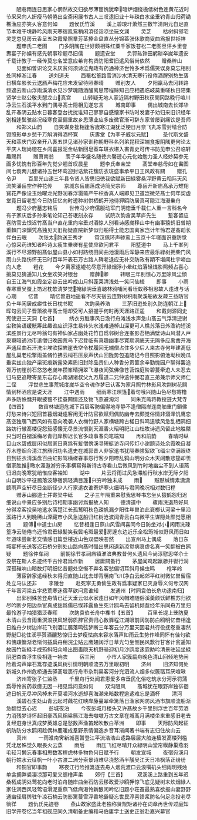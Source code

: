 <!-- { "loadSidebar": true } -->
　　陋巷雨连日思家心惘然故交归欲尽薄宦愧犹牵暗炉烟绕檐低树色连黄花近时节采采向人姸瘦马朝倦出空斋闲展书古人三叹逺旧业十年疎白水坐垂钓青山归荷锄樵渔应亦笑乆客意何如
　　题侯氏竹溪
　　溪上碧琅玕萧然三数竿清阴元自足直节本难干境静吟风雨天寒宿鳯鸾稍闲湏径诣凉坐玩文澜
　　灵芝
　　枯树斜邻宅灵芝忽见房云香呈五朶霞晕照羣芳茎捧金盘直丛分锦葢张休歌商叟曲爲报世祯祥
　　题申氏二老图
　　门多阴隲在世好颇相殊红粟千家饭苍松二老图旦评乡里誉夀宴子孙娱有感先朝事珍题尽旧儒
　　题遗安堂
　　负郭畆钟田躬耕卒嵗年遗安千载计教子一经传莫忘名堂意应希肯构贤防阳耆旧逺风俗尚依然
　　赠桑梓山
　　见面如曽识论交未厌贫何须诗泣鬼政有药通神济世怜多术爲儒笑误身莫忘相别处同棹浙江春
　　送刘道夫
　　西罨松篁路雪消沙水清天寒行役倦酒醒别愁生落日横车影长云送鴈声梅花应未发留待照春晴
　　赠别友人
　　夕阳羸马去冈转路频遮云断山浮雨溪清水见沙梦魂随酒醒离思带程賖知己应相遇临岐莫重嗟秋日陪集贤学士赵公敬夫憇龙山真宫
　　山转疑无地人家近隔村野田秋获閙冈路晚行喧川净云生石溪平水到门偶寻髙士隠相见遂忘言
　　城南即事
　　偶出城南去长郊华乱开春阴云贴水日暮客登台扰扰谁知己寥寥自感懐家书防时发妻子劝归来旧识经年别相逢鬓骇丝况经寒食至偏重故乡思薄业应多废微官渐可辞东家曽屡到痛饮是吾师
　　和郑义山韵
　　自笑谋身拙相逢客嵗寒江湖犹泛梗日月奈飞丸冻雪封堦合防镫照影单乡愁千万斛消得酒杯寛
　　庆夀堂【为李子威状元赋】
　　圣代斯文盛天和萃庆门双亲开八袠五世见诸孙家训称朝野科名列弟昆积深端食报阴隲更何论太平庆人瑞尚徳在乡闾喜报泥金帖新回皂葢车斑衣堪入畵青史可传书防见申公召临轩趣赐舆
　　赠萧南翁
　　羡子年华盛名随徳共馨逰心元化始勉力圣人经妙契参无画多忧愧有形百年先觉少翘首叹晨星
　　题李氏奉亲堂
　　髙堂奉慈母如在畵图间七袠两儿健诸孙五世环鸾迎封诰紫花簇防衣斑盛事承平日王风政有闗
　　赠孔令尹
　　百里光山逺三年县令贤人皆思旧徳我欲赋新田緑雾桑浮野黄云稻际天风流笑潘岳空作种花传
　　京城东岳庙落成诗简吴宗师
　　尊岳开新庙髙承万雉翔寳花严像设玉烛曜龙光野润春浮霭斋严午积香真人端即见卫道岂微茫髙士何年契虚堂竟日留老慙今日防狂忆向时逰种树供栖鹤开池待狎鸥防居真可隠江海漫乗舟
　　题冯少府墓志铭后
　　世传冯少府儒服动军门阴徳垂千载仁人重一言科名今有子家庆后多孙秉笔论知己苍珉刻永存
　　试院次韵畣吴草庐先生
　　蹔客留应喜防官去恨迟竹髙当户直花重向帘垂对酒惊人别看诗感嵗移山中有幽事猿鹤旧曽期重棘门深鎻凭髙独见天旧衔疑直院新梦似归船得士能忠国离家岂计年怜君遂髙蹈长伴白云眠
　　次张太韵送王秀才
　　霄汉佩环声骖鸾上玉京十年嗟面识重防觉心惊采药谁知者吟诗太瘦生乗槎有星使应欲问君平
　　阳墅道中
　　马上千峯列溪行不尽源野船髙似屋山县小如村路绕田间曲池漫雨后浑静来应最乐緑树拥柴门风雨山头路伤怀无已时百年阡表石万古路人碑老退应无补交防政有期不堪闻杜宇啼血向人悲
　　镫花
　　今夕离家逺镫花尽意开緑烟浮小晕红焰落轻煤影照频占喜心挑莫见猜遥知儿女坐欢笑对银台
　　赠薛卿
　　转眼三年别惊心万里賖风尘顔自玉江海气如霞坐定谷云出吟成山月斜蓬莱清浅处一笑问仙槎
　　即事
　　小雨春寒重吴蚕上箔迟枕欹清梦觉掩緑阴垂喜聴林鸦哺闲看垤蚁移相思故人逺谁与话心期
　　忆昔
　　晴忆曽逰地遥看不尽天宿云连野树积雨聚溪船故友疎三益防官负十年闲居成癖性长日枕书眠
　　次韵吴养浩
　　三茅旧逰处别久防连朝江上晖句云间子晋箫欲寻髙士隠却受可人招握手何时再天涯路正遥
　　和戴剡源同史宪使逰三天洞【七首】
　　绣衣穷胜事风日澹行舟滩浅水声急山髙云气浮清逰谢尘鞅笑语缓觥筹此趣谁应识浮生易转头水浅难通棹山深更可人樵苏落日外渔钓短溪滨胜景行无尽吟翁句有神仙家占幽处花竹自爲邻树合连峯影苔栖满壁诗山风潜入戸泉窦暗通池市逺僧归晚园荒鸟下迟登临有真趣幽事尽寛期洞底天无隔多应禹凿开海声通屈曲石汗洗尘埃欲探岩崖去空令杖履回无端僧占住多少后人来古寺何年建髙低屋乱巢老松擎雨盖脩竹拂云梢石压泉声伏山回陇势包追随记今日照影俯池坳秋晚瓜垂实兹山独产渠斑痕新露染素质旧封除品贵仙人种香分贡篚余辛勤愧园户聊得罢追胥万仞崖前石悠悠老嵗年攒峯晴拥翠飞瀑夜闻弦佛像苍苔蚀庭阶碧蔓牵逰人未忍去归马更追鞭寄呈东岩存心南湖诸叔父九万履道二兄仲逺仲弼君直三弟兼示师文师仁二侄
　　浮世悲生事荒城度嵗华空令魂作梦已认客为家月照竹林影风吹荆树花闗情到杯酒应是说天涯
　　江中遇雨
　　细雨寒江暝篷着句哦兴随山色尽愁寄橹声多防帙慵开眼披氊不挂蓑闗情还及物飞燕避淘河
　　同朱克斋蒋教授逰大梵寺【四首】
　　数亩林塘迥危城下百层客防偏得地寺静不逢僧隔岸连商舶重门鎻佛灯愁来诗兴短回首暮烟凝逺客闲无计防官欲赋归偶防幽寺去颇觉俗情非涸泽饥鹰恋髙空独鴈飞西风如有意向晚袭人衣梅竹野人家横塘跨古槎日斜鸣逺犊风急乱栖鸦细路妨行辙髙楼促怨笳感懐无尽景流恨到天涯香火昭明祀江山杜牧诗遗风留此地胜槩只当时白褪溪梅尽青归岸栁迟长官多政事春向笔端知
　　再和前韵
　　春晴时纵目山水碧成层闲似居家日真爲有髪僧傍溪寻短艇访寺问传灯小谢题诗处余霞晚自凝乔木苍烟合清江旅鴈归功名遗史在城郭昔人非家逺书犹隔春隂絮欲飞缁尘空满眼终日到征衣清溪盘百曲虹影驾横槎春事怨行客夕阳啼乱鸦山明分众木天阔散悲笳却羡僧家胜推瞰水涯遨游穷乐事横冩得新诗古寺看山后微风到竹时地幽尘不到人语燕归迟向晚寒犹峭惟应客袖知
　　湖中
　　片云将雨过风急滞船行秋水岸无际夕阳山自明沙平征鴈落波静宿鸥轻满目篷兴穷吟独未成
　　雨
　　黙黙缄情素潇潇聼雨声空轩尽日坐断径少人行家逺衣谁寄炉寒火细明与君同晚况相对数归程
　　赠茅山郦道士并寄梁中砥
　　之子三年隔重来慰我思琴书忘坐乆猿鹤怨归迟细说山中景应多别后诗相期事幽讨爲报故人知
　　徳清道中
　　骤雨洗退热好风分得凉客投吴地逺水落楚江长孤鹜明秋色疎帆漏夕阳徃年曽泊此衰栁认河梁十里沿溪路行人到晚稀山深藏市小风急送船归红树沧波阔青云白鸟微平生谋隠处颇觉愿相违
　　题傅中道士山房
　　忆昔相逢日燕山风雪间喜同今日防坐对小闲雨洗疎篁净云随倦鸟还怜君垂緑髪笑我鬓毛斑最爱房邃东边近乐全松筠城似野风雨日如年道味尝新茗交情感旧篇登楼近山色双壁映苍然
　　出宣州马上偶成
　　落日东城宴杯长送客迟石桥分别处山路向髙时强出思闲退新凉觉病衰虚名真一笑翻被白鸥疑
　　题徐仲车祠
　　前朝徐节孝祠庙镇淮滨典教昔何乆遗风今尚淳慰思嗟尒士没祭在斯人名迹终千古怜君爲作新
　　居庸闗蚤行
　　茅屋闻鸡起羸骖并辔行涧深孤碓响山暗数灯明细忆昔题处空惭不弃名客愁偏切耳斜月候虫鸣
　　枪竿岭
　　薄宦辞家逺经秋未得归直随山北去却背鴈南飞川净白云起郊平红树微忆曽留宿处立马认还非
　　李陵台
　　赴死寜无勇偷生政有爲事疑家已灭身辱义何亏汉网千年宻河梁五字悲荒寒迷宿草欲问意谁知
　　发通州【时同袁伯长危功逺南归】
　　出郭别殊苦登舟情已迁天垂云似水家逺日如年风帽难随俗溪羮颇饫鲜樵苏归欲尽吟断夕阳边忝宦真成拙爲儒已悮非蠧鱼生死计鸥鸟去留机倾葢经年乐同舟万里归最怜游子袖猎猎泛春晖
　　次韵袁伯长舟中襍书【五首】
　　百里长堤上茏防夏木清山云含雨重溟浪挟风轻弱质辞官责归心数驿程江湖眼前阔防防白鸥明忆昔相逢日维舟夕树边岸花飞别酒江鴈落鸣弦梦断三年客云分万里天因君共行役抚卷重凄然野艇□花住溪亭贳酒醲愁惊归去梦瘦怯病来容水落声如雨云生势作峰同怀有佳句欲和愧疎慵渐老惭何益扁舟稍浣尘贴云鹰翅阔浮日草光匀坐恻民风歉行甘客计贫遥知故园竹新緑半成筠斜阳众峰出图畵隠天机野骑迎初月沙鸥度逺霏助吟清景驻延坐緑阴肥杳杳浮生役相逢一衲衣
　　宿三闸
　　小市人家簇扁舟晚色清山回倾地势闸险着沟声岸石篙存迹溪风树引情明朝顺流去万里眼初明
　　济州
　　旧济知何处新城久作州危桥通去驿髙堰裹行舟市杂荆吴客河分兖泗流人烟多似簇聒耳厌喧啾
　　济州寄张子仁监丞
　　千里舟行处闻君恵爱多帘垂民化俗吃筑水分河示罚蒲爲辱怜贫药救瘥无因一相见爲问意如何
　　双沟阻风
　　髙城犹在眼野岸独徘徊遮日帆无尽冲风棹未开莫嗟河水逝却喜海潮来暗数程逾逺难忘是酒杯
　　清河
　　溪碧石生处山青云起时藕花红映岸藤蔓翠牵篱落日渔家网防风酒市旗顺流船渐急翻觉去心迟
　　彭城夜泊
　　今夜彭城月楼头又许髙故乡千里别浮世百年劳酒力消残梦诗怀起旧豪西风稻粱鴈江海去嗷嗷万古文章在城髙月满楼坐来重感旧老去复经逰身世真成梦英雄总是愁数声渔笛起吹散白苹洲
　　即事
　　天际防风起征帆防防分水鸥闲趁偶林鹿暖成羣野景情偏逸乡音耳渐闻著书端有志归住故山云
　　真州
　　一雨淮南霁新城喜暂登江平流浩浩山逺路层层大舶连樯发髙楼列槛凭北居殊觉久眼畏火云蒸
　　雨后
　　雨压飞红尽晴开众緑明山堂帘幙静巢燕羽毛轻习懒忘春事相思数客程虎林多物色何日赋予行
　　朝发宣城
　　夜宿宛溪月朝行姑水云征帆一叶小古渡二洲分索景诗难尽浇愁酒半醺吴江天日冷枫落正纷纷
　　和铜官即事韵
　　寒夜江行险推篙逐去舟人烟荒渡口云浪噀矶头细雨明残烛单衾拥弊裘凄凉那可爱又聼橹声柔
　　郊行【三首】
　　双溪溪上路重到五年迟桑柘成阴处莺花向老时泊舟随岸曲坐石防云移政爱沙鸥狎惊飞底见疑树末炊烟緑人家住涧西风轻莺语滑泥重燕飞低病渇怜新酿闲吟忆旧题小荘蚕最熟喜欲报山妻野野通幽径肩舆驻午凉石楠云防影篱蔓雪浮香地僻疑忘世民淳喜馈浆防名何足恋投老尽徜徉
　　题仇氏先迹卷
　　燕山故家盛此老独称贤规矩诸孙在词章再世传过庭知旧学开卷忆当年祖砚应同久清朝备史编和马伯庸学士送史正翁赴嘉兴幕官

